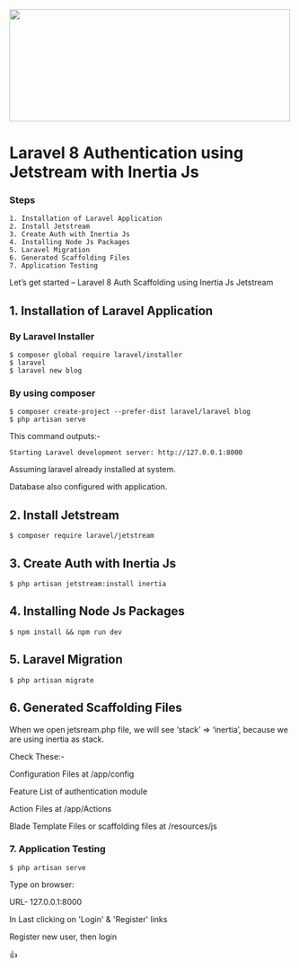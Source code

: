 <img src="https://res.cloudinary.com/practicaldev/image/fetch/s--FuD9I0HK--/c_imagga_scale,f_auto,fl_progressive,h_420,q_auto,w_1000/https://dev-to-uploads.s3.amazonaws.com/uploads/articles/0fi00q7jhub2c45ijpxs.png" width="500" height="200">

# Laravel 8 Authentication using Jetstream with Inertia Js

### Steps

    1. Installation of Laravel Application
    2. Install Jetstream
    3. Create Auth with Inertia Js
    4. Installing Node Js Packages
    5. Laravel Migration
    6. Generated Scaffolding Files
    7. Application Testing

 Let’s get started – Laravel 8 Auth Scaffolding using Inertia Js Jetstream

## 1. Installation of Laravel Application

 ### By Laravel Installer

	$ composer global require laravel/installer
	$ laravel
	$ laravel new blog

### By using composer	
	$ composer create-project --prefer-dist laravel/laravel blog
	$ php artisan serve

This command outputs:-

	Starting Laravel development server: http://127.0.0.1:8000

Assuming laravel already installed at system.

Database also configured with application.

## 2. Install Jetstream
	$ composer require laravel/jetstream

## 3. Create Auth with Inertia Js

	$ php artisan jetstream:install inertia

## 4. Installing Node Js Packages

	$ npm install && npm run dev

## 5. Laravel Migration

	$ php artisan migrate

## 6. Generated Scaffolding Files

When we open jetsream.php file, we will see ‘stack’ => ‘inertia’, because we are using inertia as stack.

Check These:-

Configuration Files at /app/config

Feature List of authentication module

Action Files at /app/Actions

Blade Template Files or scaffolding files at /resources/js


### 7. Application Testing

	$ php artisan serve

Type on browser: 

URL- 127.0.0.1:8000	


In Last clicking on 'Login' & 'Register' links 

Register new user, then login


:+1:
